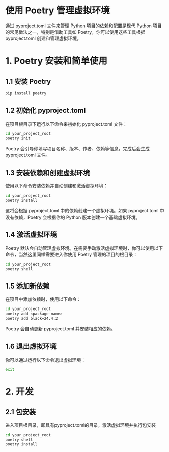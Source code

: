 # 使用 Poetry 管理虚拟环境
通过 pyproject.toml 文件来管理 Python 项目的依赖和配置是现代 Python 项目的常见做法之一，特别是借助工具如 Poetry，你可以使用这些工具根据 pyproject.toml 创建和管理虚拟环境。

# 1. Poetry 安装和简单使用

## 1.1 安装 Poetry

```bash
pip install poetry
```

## 1.2 初始化 pyproject.toml
在项目根目录下运行以下命令来初始化 pyproject.toml 文件：
```bash
cd your_project_root
poetry init
```
Poetry 会引导你填写项目名称、版本、作者、依赖等信息，完成后会生成 pyproject.toml 文件。

## 1.3 安装依赖和创建虚拟环境
使用以下命令安装依赖并自动创建和激活虚拟环境：
```bash
cd your_project_root
poetry install
```
这将会根据 pyproject.toml 中的依赖创建一个虚拟环境。如果 pyproject.toml 中没有依赖，Poetry 会根据你的 Python 版本创建一个基础虚拟环境。

## 1.4 激活虚拟环境
Poetry 默认会自动管理虚拟环境。在需要手动激活虚拟环境时，你可以使用以下命令，当然这里同样需要进入你使用 Poetry 管理的项目的根目录：
```bash
cd your_project_root
poetry shell
```

## 1.5 添加新依赖
在项目中添加依赖时，使用以下命令：

```bash
cd your_project_root
poetry add <package-name>
poetry add black=24.4.2
```
Poetry 会自动更新 pyproject.toml 并安装相应的依赖。

## 1.6 退出虚拟环境
你可以通过运行以下命令退出虚拟环境：
```bash
exit
```

# 2. 开发

## 2.1 包安装
进入项目根目录，即具有pyproject.toml的目录，激活虚拟环境并执行包安装
```bash
cd your_project_root
poetry shell
poetry install
```


